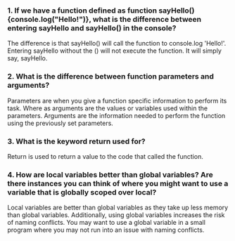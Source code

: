 ### 1. If we have a function defined as function sayHello(){console.log("Hello!")}, what is the difference between entering sayHello and sayHello() in the console?

The difference is that sayHello() will call the function to console.log 'Hello!'.  Entering sayHello without the () will not execute the function. It will simply say, sayHello.

### 2. What is the difference between function parameters and arguments?

Parameters are when you give a function specific information to perform its task.  Where as arguments are the values or variables used within the parameters.  Arguments are the information needed to perform the function using the previously set parameters.

### 3. What is the keyword return used for?

Return is used to return a value to the code that called the function.

### 4. How are local variables better than global variables? Are there instances you can think of where you might want to use a variable that is globally scoped over local?

Local variables are better than global variables as they take up less memory than global variables.  Additionally, using global variables increases the risk of naming conflicts.  You may want to use a global variable in a small program where you may not run into an issue with naming conflicts.

